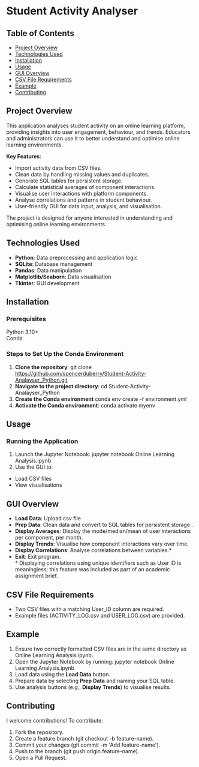 # Student Activity Analyser
## Table of Contents
- [Project Overview](#project-overview)
- [Technologies Used](#technologies-used)
- [Installation](#installation)
- [Usage](#usage)
- [GUI Overview](#gui-overview)
- [CSV File Requirements](#csv-file-requirements)
- [Example](#example)
- [Contributing](#contributing)
## Project Overview  
This application analyses student activity on an online learning platform, providing insights into user engagement, behaviour, and trends. Educators and administrators can use it to better understand and optimise online learning environments.

**Key Features**:
- Import activity data from CSV files.
- Clean data by handling missing values and duplicates.
- Generate SQL tables for persistent storage.
- Calculate statistical averages of component interactions.
- Visualise user interactions with platform components.
- Analyse correlations and patterns in student behaviour.
- User-friendly GUI for data input, analysis, and visualisation.

The project is designed for anyone interested in understanding and optimising online learning environments.

## Technologies Used
- **Python**: Data preprocessing and application logic
- **SQLite**: Database management
- **Pandas**: Data manipulation
- **Matplotlib/Seaborn**: Data visualisation
- **Tkinter**: GUI development

## Installation
### Prerequisites
Python 3.10+  
Conda
### Steps to Set Up the Conda Environment
1. **Clone the repository**:
git clone https://github.com/spencerduberry/Student-Activity-Analayser_Python.git
2. **Navigate to the project directory**:
cd Student-Activity-Analayser_Python
3. **Create the Conda environment** conda env create -f environment.yml
4. **Activate the Conda environment**:
conda activate myenv
## Usage
### Running the Application
1. Launch the Jupyter Notebook:
jupyter notebook Online Learning Analysis.ipynb
2. Use the GUI to:
- Load CSV files
- View visualisations
## GUI Overview
- **Load Data**: Upload csv file
- **Prep Data**: Clean data and convert to SQL tables for persistent storage .
- **Display Averages**: Display the mode/median/mean of user interactions per component, per month.
- **Display Trends**: Visualise how component interactions vary over time.
- **Display Correlations**: Analyse correlations between variables.*  
- **Exit**: Exit program.  
\* Displaying correlations using unique identifiers such as User ID is meaningless; this feature was included as part of an academic assignment brief.
## CSV File Requirements
- Two CSV files with a matching User_ID column are required. 
- Example files (ACTIVITY_LOG.csv and USER_LOG.csv) are provided.
## Example
1. Ensure two correctly formatted CSV files are in the same directory as Online Learning Analysis.ipynb.
2. Open the Jupyter Notebook by running: jupyter notebook Online Learning Analysis.ipynb
3. Load data using the **Load Data** button.
4. Prepare data by selecting **Prep Data** and naming your SQL table.
5. Use analysis buttons (e.g., **Display Trends**) to visualise results.
## Contributing
I welcome contributions! To contribute:
1. Fork the repository.
2. Create a feature branch (git checkout -b feature-name).
3. Commit your changes (git commit -m 'Add feature-name').
4. Push to the branch (git push origin feature-name).
5. Open a Pull Request.
